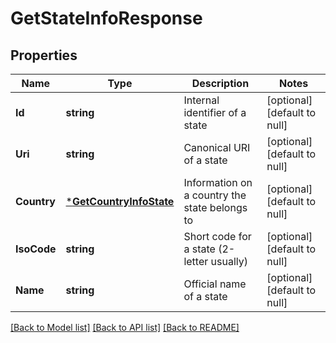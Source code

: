# GetStateInfoResponse

## Properties
Name | Type | Description | Notes
------------ | ------------- | ------------- | -------------
**Id** | **string** | Internal identifier of a state | [optional] [default to null]
**Uri** | **string** | Canonical URI of a state | [optional] [default to null]
**Country** | [***GetCountryInfoState**](GetCountryInfoState.md) | Information on a country the state belongs to | [optional] [default to null]
**IsoCode** | **string** | Short code for a state (2-letter usually) | [optional] [default to null]
**Name** | **string** | Official name of a state | [optional] [default to null]

[[Back to Model list]](../README.md#documentation-for-models) [[Back to API list]](../README.md#documentation-for-api-endpoints) [[Back to README]](../README.md)



